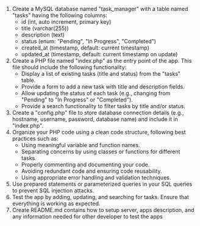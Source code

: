 1. Create a MySQL database named "task_manager" with a table named "tasks" having the following columns:
   - id (int, auto increment, primary key)
   - title (varchar(255))
   - description (text)
   - status (enum: "Pending", "In Progress", "Completed")
   - created_at (timestamp, default: current timestamp)
   - updated_at (timestamp, default: current timestamp on update)
2. Create a PHP file named "index.php" as the entry point of the app. This file should include the following functionality:
   - Display a list of existing tasks (title and status) from the "tasks" table.
   - Provide a form to add a new task with title and description fields.
   - Allow updating the status of each task (e.g., changing from "Pending" to "In Progress" or "Completed").
   - Provide a search functionality to filter tasks by title and/or status.
3. Create a "config.php" file to store database connection details (e.g., hostname, username, password, database name) and include it in "index.php".
4. Organize your PHP code using a clean code structure, following best practices such as:
   - Using meaningful variable and function names.
   - Separating concerns by using classes or functions for different tasks.
   - Properly commenting and documenting your code.
   - Avoiding redundant code and ensuring code reusability.
   - Using appropriate error handling and validation techniques.
5. Use prepared statements or parameterized queries in your SQL queries to prevent SQL injection attacks.
6. Test the app by adding, updating, and searching for tasks. Ensure that everything is working as expected.
7. Create README.md contains how to setup server, apps description, and any information needed for other developer to test the apps